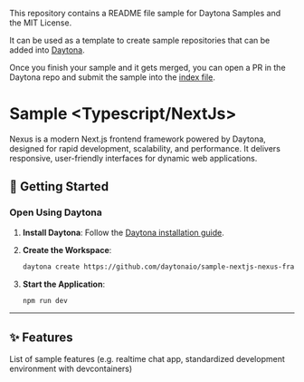 This repository contains a README file sample for Daytona Samples and the MIT License.

It can be used as a template to create sample repositories that can be added into [Daytona](https://github.com/daytonaio/daytona).

Once you finish your sample and it gets merged, you can open a PR in the Daytona repo and submit the sample into the [index file](https://github.com/daytonaio/daytona/blob/main/hack/samples/index.json).

# Sample <Typescript/NextJs>

Nexus is a modern Next.js frontend framework powered by Daytona, designed for rapid development, scalability, and performance. It delivers responsive, user-friendly interfaces for dynamic web applications.


## 🚀 Getting Started  

### Open Using Daytona  

1. **Install Daytona**: Follow the [Daytona installation guide](https://www.daytona.io/docs/installation/installation/).  
2. **Create the Workspace**:  
   ```bash  
   daytona create https://github.com/daytonaio/sample-nextjs-nexus-framework.git
   ```  

3. **Start the Application**:  
   ```bash  
   npm run dev
   ```  

---

## ✨ Features  

List of sample features (e.g. realtime chat app, standardized development environment with devcontainers)
